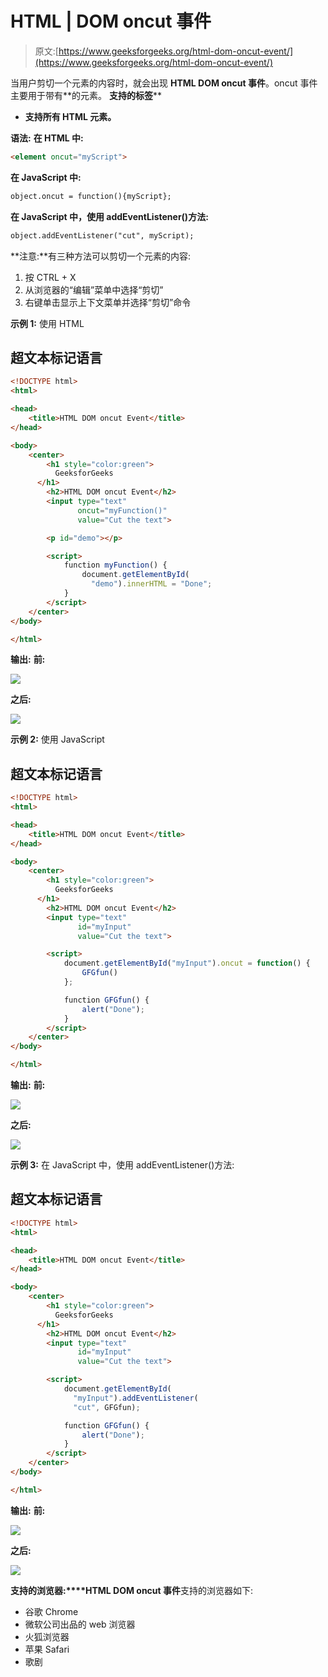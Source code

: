 # HTML | DOM oncut 事件

> 原文:[https://www.geeksforgeeks.org/html-dom-oncut-event/](https://www.geeksforgeeks.org/html-dom-oncut-event/)

当用户剪切一个元素的内容时，就会出现 **HTML DOM oncut 事件**。oncut 事件主要用于带有**的元素。
**支持的标签****

*   **支持所有 HTML 元素。**

**语法:**
**在 HTML 中:**

```html
<element oncut="myScript">
```

**在 JavaScript 中:**

```html
object.oncut = function(){myScript};
```

**在 JavaScript 中，使用 addEventListener()方法:**

```html
object.addEventListener("cut", myScript);
```

**注意:**有三种方法可以剪切一个元素的内容:

1.  按 CTRL + X
2.  从浏览器的“编辑”菜单中选择“剪切”
3.  右键单击显示上下文菜单并选择“剪切”命令

**示例 1:** 使用 HTML

## 超文本标记语言

```html
<!DOCTYPE html>
<html>

<head>
    <title>HTML DOM oncut Event</title>
</head>

<body>
    <center>
        <h1 style="color:green">
          GeeksforGeeks
      </h1>
        <h2>HTML DOM oncut Event</h2>
        <input type="text"
               oncut="myFunction()"
               value="Cut the text">

        <p id="demo"></p>

        <script>
            function myFunction() {
                document.getElementById(
                  "demo").innerHTML = "Done";
            }
        </script>
    </center>
</body>

</html>
```

**输出:**
**前:**

![](img/4d7d9570b3f5dea187c703341e0c39cf.png)

**之后:**

![](img/a90b8d84a377babcdb474c78f53830ac.png)

**示例 2:** 使用 JavaScript

## 超文本标记语言

```html
<!DOCTYPE html>
<html>

<head>
    <title>HTML DOM oncut Event</title>
</head>

<body>
    <center>
        <h1 style="color:green">
          GeeksforGeeks
      </h1>
        <h2>HTML DOM oncut Event</h2>
        <input type="text"
               id="myInput"
               value="Cut the text">

        <script>
            document.getElementById("myInput").oncut = function() {
                GFGfun()
            };

            function GFGfun() {
                alert("Done");
            }
        </script>
    </center>
</body>

</html>
```

**输出:**
**前:**

![](img/4d7d9570b3f5dea187c703341e0c39cf.png)

**之后:**

![](img/5f273f47561e0cb67687908507b93ddc.png)

**示例 3:** 在 JavaScript 中，使用 addEventListener()方法:

## 超文本标记语言

```html
<!DOCTYPE html>
<html>

<head>
    <title>HTML DOM oncut Event</title>
</head>

<body>
    <center>
        <h1 style="color:green">
          GeeksforGeeks
      </h1>
        <h2>HTML DOM oncut Event</h2>
        <input type="text"
               id="myInput"
               value="Cut the text">

        <script>
            document.getElementById(
              "myInput").addEventListener(
              "cut", GFGfun);

            function GFGfun() {
                alert("Done");
            }
        </script>
    </center>
</body>

</html>
```

**输出:**
**前:**

![](img/4d7d9570b3f5dea187c703341e0c39cf.png)

**之后:**

![](img/5f273f47561e0cb67687908507b93ddc.png)

**支持的浏览器:****HTML DOM oncut 事件**支持的浏览器如下:

*   谷歌 Chrome
*   微软公司出品的 web 浏览器
*   火狐浏览器
*   苹果 Safari
*   歌剧